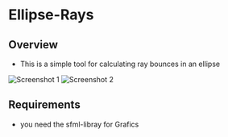 # Ellipse-Rays
## Overview
* This is a simple tool for calculating ray bounces in an ellipse

![Screenshot 1](https://user-images.githubusercontent.com/96989053/228551589-ac81f0fd-cefb-4d11-af1c-3363b8d7fb07.png)
![Screenshot 2](https://user-images.githubusercontent.com/96989053/228551606-eaf50d03-2107-4aba-9355-8b51d39ffc6a.png)
## Requirements
* you need the sfml-libray for Grafics   
